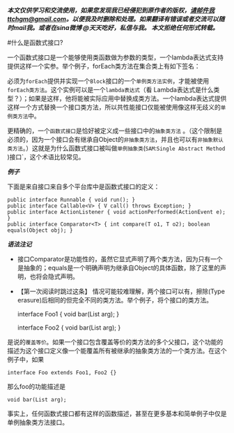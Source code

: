  ***本文仅供学习和交流使用，如果您发现我已经侵犯到原作者的版权，请邮件我ttchgm@gmail.com。以便我及时删除和处理。如果翻译有错误或者交流可以随时mail我。或者在sina微博 @天天吃好，私信与我。 本文拒绝任何形式转载。***

#什么是函数式接口?

一个函数式接口是一个能够使用类函数做为参数的类型，一个lambda表达式支持提供这样一个实参。举个例子，forEach类方法在集合类上有如下签名：

  必须为`forEach`提供并实现一个`Block`接口的一个`单例类方法实例`，才能被使用`forEach类方法`。这个实例可以是一个`lambda表达式`（看  Lambda表达式是什么类型？）；如果是这样，他将能被实际应用中替换成类方法。一个lambda表达式提供这样一个方式替换一个接口类方法，所以共性能接口仅能被使用像这样无歧义的`单例类方法`中。

更精确的，一个`函数式接口`是恰好被定义成一些接口中的`抽象类方法` 。（这个限制是必须的，因为一个接口会有继承自Object的`非抽象类方法`，并且也可以有`非抽象默认类方法`。）这就是为什么函数式接口被叫做`单例抽象类`(`SAM`:`Single Abstract Method` )接口`，这个术语比较常见。

***例子***

下面是来自接口来自多个平台库中是函数式接口的定义：


    public interface Runnable { void run(); } 
    public interface Callable<V> { V call() throws Exception; } 
    public interface ActionListener { void actionPerformed(ActionEvent e); } 
    public interface Comparator<T> { int compare(T o1, T o2); boolean equals(Object obj); } 

***语法注记***

 - 接口Comparator是功能性的，虽然它显式声明了两个类方法，因为只有一个是抽象的；equals是一个明确声明为继承自Object的具体函数，除了这里的声明，也将会隐式声明。
 - 【第一次阅读时跳过这条】 情况可能较难理解，两个接口可以有，擦除(Type erasure)后相同的但完全不同的类方法。举个例子，将个接口的类方法。

    interface Foo1 { void bar(List<String> arg); }

    interface Foo2 { void bar(List arg); }

是说的`覆盖等价`。如果一个接口包含覆盖等价的类方法的多个父接口，这个功能的描述为这个接口定义像一个能覆盖所有被继承的抽象类方法的一个类方法。在这个例子中，如果

    interface Foo extends Foo1, Foo2 {}

那么foo的功能描述是

    void bar(List arg);

事实上，任何函数式接口都有这样的函数描述，甚至在更多基本和简单例子中仅是单例抽象类方法接口。
